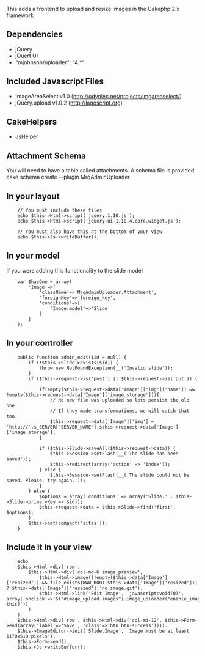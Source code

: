 This adds a frontend to upload and resize images in the Cakephp 2.x framework

## Dependencies

* jQuery
* jQuert UI
* "mjohnson/uploader": "4.*"

## Included Javascript Files

* ImageAreaSelect v1.0 (http://odyniec.net/projects/imgareaselect/)
* jQuery.upload v1.0.2 (http://lagoscript.org)

## CakeHelpers

* JsHelper

## Attachment Schema

You will need to have a table called attachments. A schema file is provided.
cake schema create --plugin MrgAdminUploader

## In your layout

```php5
	// You must include these files
	echo $this->Html->script('jquery.1.10.js');
	echo $this->Html->script('jquery-ui-1.10.4.core.widget.js');

	// You must also have this at the bottom of your view
	echo $this->Js->writeBuffer();
```

## In your model

If you were adding this functionality to the slide model

```php5
	var $hasOne = array(
		'Image'=>[
			'className'=>'MrgAdminUploader.Attachment',
			'foreignKey'=>'foreign_key',
			'conditions'=>[
				'Image.model'=>'Slide'
			]
		]
	);
```

## In your controller

```php5
	public function admin_edit($id = null) {
		if (!$this->Slide->exists($id)) {
			throw new NotFoundException(__('Invalid slide'));
		}
		if ($this->request->is('post') || $this->request->is('put')) {

			if(empty($this->request->data['Image']['img']['name']) && !empty($this->request->data['Image']['image_storage'])){
				// No new file was uploaded so lets persist the old one.
				// If they made transformations, we will catch that too.
				$this->request->data['Image']['img'] = 'http://'.$_SERVER['SERVER_NAME'].$this->request->data['Image']['image_storage'];
			}

			if ($this->Slide->saveAll($this->request->data)) {
				$this->Session->setFlash(__('The slide has been saved'));
				$this->redirect(array('action' => 'index'));
			} else {
				$this->Session->setFlash(__('The slide could not be saved. Please, try again.'));
			}
		} else {
			$options = array('conditions' => array('Slide.' . $this->Slide->primaryKey => $id));
			$this->request->data = $this->Slide->find('first', $options);
		}
		$this->set(compact('sites'));
	}
```

## Include it in your view

```php5
	echo
	$this->Html->div('row',
		$this->Html->div('col-md-6 image_preview',
			$this->Html->image((!empty($this->data['Image']['resized']) && file_exists(WWW_ROOT.$this->data['Image']['resized'])) ? $this->data['Image']['resized']:'no_image.gif').
			$this->Html->link('Edit Image', 'javascript:void(0)', array('onclick'=>'$("#image_upload.images").image_uploader("enable_image_editing", this)'))
		)
	).
	$this->Html->div('row', $this->Html->div('col-md-12', $this->Form->end(array('label'=>'Save', 'class'=>'btn btn-success')))).
	$this->ImageEditor->init('Slide.Image', 'Image must be at least 1170x510 pixels').
	$this->Form->end().
	$this->Js->writeBuffer();
```
